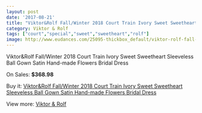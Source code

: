```yaml
---
layout: post
date: '2017-08-21'
title: "Viktor&Rolf Fall/Winter 2018 Court Train Ivory Sweet Sweetheart Sleeveless Ball Gown Satin Hand-made Flowers Bridal Dress"
category: Viktor & Rolf
tags: ["court","special","sweet","sweetheart","rolf"]
image: http://www.eudances.com/25095-thickbox_default/viktor-rolf-fall-winter-2018-court-train-ivory-sweet-sweetheart-sleeveless-ball-gown-satin-hand-made-flowers-bridal-dress.jpg
---
```

Viktor&Rolf Fall/Winter 2018 Court Train Ivory Sweet Sweetheart Sleeveless Ball Gown Satin Hand-made Flowers Bridal Dress

On Sales: **$368.98**
<a href="https://www.eudances.com/en/viktor-rolf/8315-viktor-rolf-fall-winter-2018-court-train-ivory-sweet-sweetheart-sleeveless-ball-gown-satin-hand-made-flowers-bridal-dress.html"><amp-img layout="responsive" width="600" height="600" src="//www.eudances.com/25095-thickbox_default/viktor-rolf-fall-winter-2018-court-train-ivory-sweet-sweetheart-sleeveless-ball-gown-satin-hand-made-flowers-bridal-dress.jpg" alt="Viktor&Rolf Fall/Winter 2018 Court Train Ivory Sweet Sweetheart Sleeveless Ball Gown Satin Hand-made Flowers Bridal Dress 0" /></a>
<a href="https://www.eudances.com/en/viktor-rolf/8315-viktor-rolf-fall-winter-2018-court-train-ivory-sweet-sweetheart-sleeveless-ball-gown-satin-hand-made-flowers-bridal-dress.html"><amp-img layout="responsive" width="600" height="600" src="//www.eudances.com/25098-thickbox_default/viktor-rolf-fall-winter-2018-court-train-ivory-sweet-sweetheart-sleeveless-ball-gown-satin-hand-made-flowers-bridal-dress.jpg" alt="Viktor&Rolf Fall/Winter 2018 Court Train Ivory Sweet Sweetheart Sleeveless Ball Gown Satin Hand-made Flowers Bridal Dress 1" /></a>
<a href="https://www.eudances.com/en/viktor-rolf/8315-viktor-rolf-fall-winter-2018-court-train-ivory-sweet-sweetheart-sleeveless-ball-gown-satin-hand-made-flowers-bridal-dress.html"><amp-img layout="responsive" width="600" height="600" src="//www.eudances.com/25097-thickbox_default/viktor-rolf-fall-winter-2018-court-train-ivory-sweet-sweetheart-sleeveless-ball-gown-satin-hand-made-flowers-bridal-dress.jpg" alt="Viktor&Rolf Fall/Winter 2018 Court Train Ivory Sweet Sweetheart Sleeveless Ball Gown Satin Hand-made Flowers Bridal Dress 2" /></a>
<a href="https://www.eudances.com/en/viktor-rolf/8315-viktor-rolf-fall-winter-2018-court-train-ivory-sweet-sweetheart-sleeveless-ball-gown-satin-hand-made-flowers-bridal-dress.html"><amp-img layout="responsive" width="600" height="600" src="//www.eudances.com/25096-thickbox_default/viktor-rolf-fall-winter-2018-court-train-ivory-sweet-sweetheart-sleeveless-ball-gown-satin-hand-made-flowers-bridal-dress.jpg" alt="Viktor&Rolf Fall/Winter 2018 Court Train Ivory Sweet Sweetheart Sleeveless Ball Gown Satin Hand-made Flowers Bridal Dress 3" /></a>

Buy it: [Viktor&Rolf Fall/Winter 2018 Court Train Ivory Sweet Sweetheart Sleeveless Ball Gown Satin Hand-made Flowers Bridal Dress](https://www.eudances.com/en/viktor-rolf/8315-viktor-rolf-fall-winter-2018-court-train-ivory-sweet-sweetheart-sleeveless-ball-gown-satin-hand-made-flowers-bridal-dress.html "Viktor&Rolf Fall/Winter 2018 Court Train Ivory Sweet Sweetheart Sleeveless Ball Gown Satin Hand-made Flowers Bridal Dress")

View more: [Viktor & Rolf](https://www.eudances.com/en/127-viktor-rolf "Viktor & Rolf")